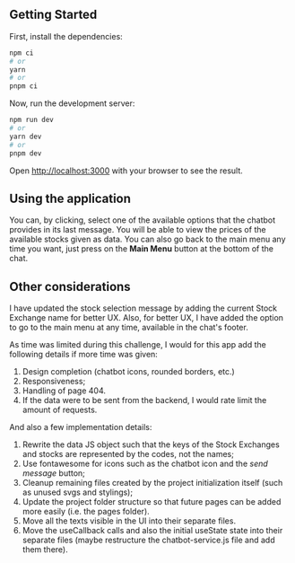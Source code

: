 ## Getting Started

First, install the dependencies:
```bash
npm ci
# or
yarn
# or
pnpm ci
```

Now, run the development server:

```bash
npm run dev
# or
yarn dev
# or
pnpm dev
```

Open [http://localhost:3000](http://localhost:3000) with your browser to see the result.

## Using the application

You can, by clicking, select one of the available options that the chatbot provides in its last message. You will be able to view the prices of the available stocks given as data. You can also go back to the main menu any time you want, just press on the **Main Menu** button at the bottom of the chat.

## Other considerations

I have updated the stock selection message by adding the current Stock Exchange name for better UX.
Also, for better UX, I have added the option to go to the main menu at any time, available in the chat's footer.

As time was limited during this challenge, I would for this app add the following details if more time was given:
1. Design completion (chatbot icons, rounded borders, etc.)
2. Responsiveness;
3. Handling of page 404.
4. If the data were to be sent from the backend, I would rate limit the amount of requests.

And also a few implementation details:
1. Rewrite the data JS object such that the keys of the Stock Exchanges and stocks are represented by the codes, not the names;
2. Use fontawesome for icons such as the chatbot icon and the *send message* button;
3. Cleanup remaining files created by the project initialization itself (such as unused svgs and stylings);
4. Update the project folder structure so that future pages can be added more easily (i.e. the pages folder).
5. Move all the texts visible in the UI into their separate files.
6. Move the useCallback calls and also the initial useState state into their separate files (maybe restructure the chatbot-service.js file and add them there).
